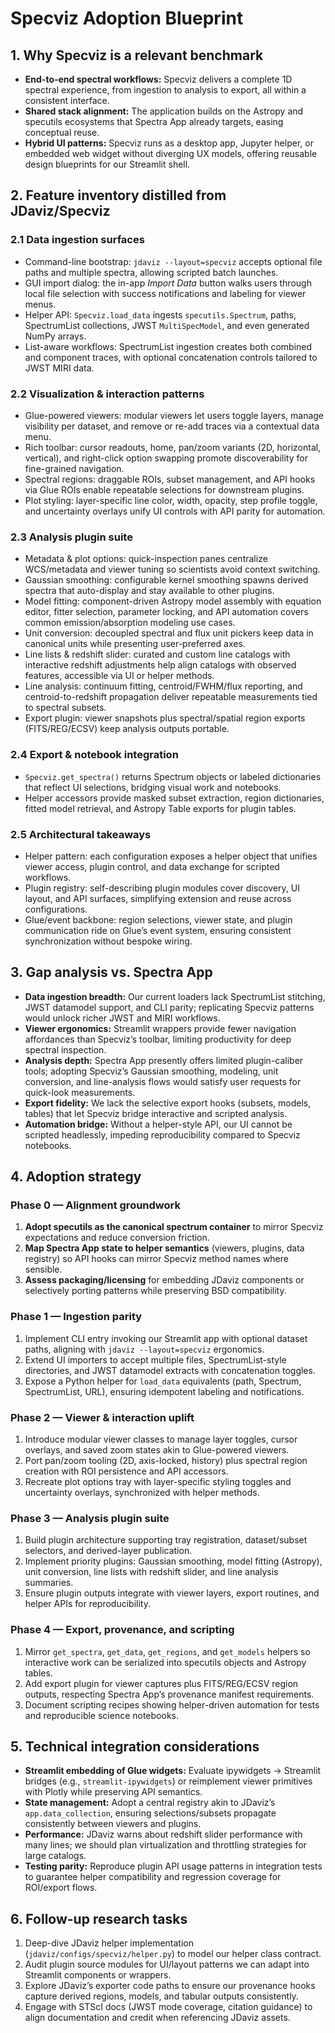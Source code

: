 # Specviz Adoption Blueprint

## 1. Why Specviz is a relevant benchmark
* **End-to-end spectral workflows:** Specviz delivers a complete 1D spectral experience, from ingestion to analysis to export, all within a consistent interface.
* **Shared stack alignment:** The application builds on the Astropy and specutils ecosystems that Spectra App already targets, easing conceptual reuse.
* **Hybrid UI patterns:** Specviz runs as a desktop app, Jupyter helper, or embedded web widget without diverging UX models, offering reusable design blueprints for our Streamlit shell.

## 2. Feature inventory distilled from JDaviz/Specviz
### 2.1 Data ingestion surfaces
* Command-line bootstrap: `jdaviz --layout=specviz` accepts optional file paths and multiple spectra, allowing scripted batch launches.
* GUI import dialog: the in-app *Import Data* button walks users through local file selection with success notifications and labeling for viewer menus.
* Helper API: `Specviz.load_data` ingests `specutils.Spectrum`, paths, SpectrumList collections, JWST `MultiSpecModel`, and even generated NumPy arrays.
* List-aware workflows: SpectrumList ingestion creates both combined and component traces, with optional concatenation controls tailored to JWST MIRI data.

### 2.2 Visualization & interaction patterns
* Glue-powered viewers: modular viewers let users toggle layers, manage visibility per dataset, and remove or re-add traces via a contextual data menu.
* Rich toolbar: cursor readouts, home, pan/zoom variants (2D, horizontal, vertical), and right-click option swapping promote discoverability for fine-grained navigation.
* Spectral regions: draggable ROIs, subset management, and API hooks via Glue ROIs enable repeatable selections for downstream plugins.
* Plot styling: layer-specific line color, width, opacity, step profile toggle, and uncertainty overlays unify UI controls with API parity for automation.

### 2.3 Analysis plugin suite
* Metadata & plot options: quick-inspection panes centralize WCS/metadata and viewer tuning so scientists avoid context switching.
* Gaussian smoothing: configurable kernel smoothing spawns derived spectra that auto-display and stay available to other plugins.
* Model fitting: component-driven Astropy model assembly with equation editor, fitter selection, parameter locking, and API automation covers common emission/absorption modeling use cases.
* Unit conversion: decoupled spectral and flux unit pickers keep data in canonical units while presenting user-preferred axes.
* Line lists & redshift slider: curated and custom line catalogs with interactive redshift adjustments help align catalogs with observed features, accessible via UI or helper methods.
* Line analysis: continuum fitting, centroid/FWHM/flux reporting, and centroid-to-redshift propagation deliver repeatable measurements tied to spectral subsets.
* Export plugin: viewer snapshots plus spectral/spatial region exports (FITS/REG/ECSV) keep analysis outputs portable.

### 2.4 Export & notebook integration
* `Specviz.get_spectra()` returns Spectrum objects or labeled dictionaries that reflect UI selections, bridging visual work and notebooks.
* Helper accessors provide masked subset extraction, region dictionaries, fitted model retrieval, and Astropy Table exports for plugin tables.

### 2.5 Architectural takeaways
* Helper pattern: each configuration exposes a helper object that unifies viewer access, plugin control, and data exchange for scripted workflows.
* Plugin registry: self-describing plugin modules cover discovery, UI layout, and API surfaces, simplifying extension and reuse across configurations.
* Glue/event backbone: region selections, viewer state, and plugin communication ride on Glue’s event system, ensuring consistent synchronization without bespoke wiring.

## 3. Gap analysis vs. Spectra App
* **Data ingestion breadth:** Our current loaders lack SpectrumList stitching, JWST datamodel support, and CLI parity; replicating Specviz patterns would unlock richer JWST and MIRI workflows.
* **Viewer ergonomics:** Streamlit wrappers provide fewer navigation affordances than Specviz’s toolbar, limiting productivity for deep spectral inspection.
* **Analysis depth:** Spectra App presently offers limited plugin-caliber tools; adopting Specviz’s Gaussian smoothing, modeling, unit conversion, and line-analysis flows would satisfy user requests for quick-look measurements.
* **Export fidelity:** We lack the selective export hooks (subsets, models, tables) that let Specviz bridge interactive and scripted analysis.
* **Automation bridge:** Without a helper-style API, our UI cannot be scripted headlessly, impeding reproducibility compared to Specviz notebooks.

## 4. Adoption strategy
### Phase 0 — Alignment groundwork
1. **Adopt specutils as the canonical spectrum container** to mirror Specviz expectations and reduce conversion friction.
2. **Map Spectra App state to helper semantics** (viewers, plugins, data registry) so API hooks can mirror Specviz method names where sensible.
3. **Assess packaging/licensing** for embedding JDaviz components or selectively porting patterns while preserving BSD compatibility.

### Phase 1 — Ingestion parity
1. Implement CLI entry invoking our Streamlit app with optional dataset paths, aligning with `jdaviz --layout=specviz` ergonomics.
2. Extend UI importers to accept multiple files, SpectrumList-style directories, and JWST datamodel extracts with concatenation toggles.
3. Expose a Python helper for `load_data` equivalents (path, Spectrum, SpectrumList, URL), ensuring idempotent labeling and notifications.

### Phase 2 — Viewer & interaction uplift
1. Introduce modular viewer classes to manage layer toggles, cursor overlays, and saved zoom states akin to Glue-powered viewers.
2. Port pan/zoom tooling (2D, axis-locked, history) plus spectral region creation with ROI persistence and API accessors.
3. Recreate plot options tray with layer-specific styling toggles and uncertainty overlays, synchronized with helper methods.

### Phase 3 — Analysis plugin suite
1. Build plugin architecture supporting tray registration, dataset/subset selectors, and derived-layer publication.
2. Implement priority plugins: Gaussian smoothing, model fitting (Astropy), unit conversion, line lists with redshift slider, and line analysis summaries.
3. Ensure plugin outputs integrate with viewer layers, export routines, and helper APIs for reproducibility.

### Phase 4 — Export, provenance, and scripting
1. Mirror `get_spectra`, `get_data`, `get_regions`, and `get_models` helpers so interactive work can be serialized into specutils objects and Astropy tables.
2. Add export plugin for viewer captures plus FITS/REG/ECSV region outputs, respecting Spectra App’s provenance manifest requirements.
3. Document scripting recipes showing helper-driven automation for tests and reproducible science notebooks.

## 5. Technical integration considerations
* **Streamlit embedding of Glue widgets:** Evaluate ipywidgets → Streamlit bridges (e.g., `streamlit-ipywidgets`) or reimplement viewer primitives with Plotly while preserving API semantics.
* **State management:** Adopt a central registry akin to JDaviz’s `app.data_collection`, ensuring selections/subsets propagate consistently between viewers and plugins.
* **Performance:** JDaviz warns about redshift slider performance with many lines; we should plan virtualization and throttling strategies for large catalogs.
* **Testing parity:** Reproduce plugin API usage patterns in integration tests to guarantee helper compatibility and regression coverage for ROI/export flows.

## 6. Follow-up research tasks
1. Deep-dive JDaviz helper implementation (`jdaviz/configs/specviz/helper.py`) to model our helper class contract.
2. Audit plugin source modules for UI/layout patterns we can adapt into Streamlit components or wrappers.
3. Explore JDaviz’s exporter code paths to ensure our provenance hooks capture derived regions, models, and tabular outputs consistently.
4. Engage with STScI docs (JWST mode coverage, citation guidance) to align documentation and credit when referencing JDaviz assets.
